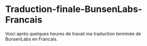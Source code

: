 # Traduction-finale-BunsenLabs-Francais

Voici après quelques heures de travail ma traduction terminée de BunsenLabs en Francais.

